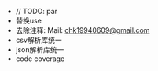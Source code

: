 
*  // TODO: par
*  替换use
* 去除注释: Mail: chk19940609@gmail.com
* csv解析库统一
* json解析库统一
* code coverage
